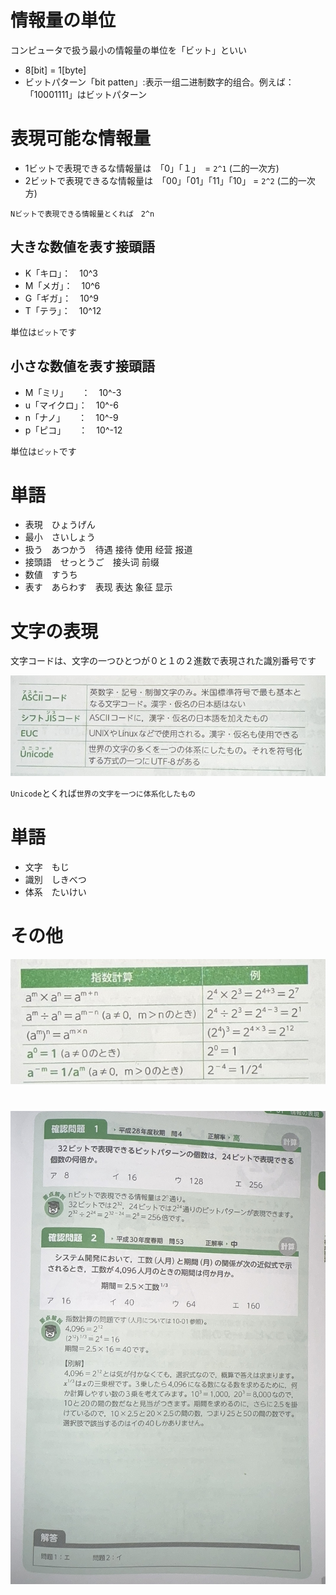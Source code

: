 # 情報量の単位

コンピュータで扱う最小の情報量の単位を「ビット」といい

* 8[bit] = 1[byte]
* ビットパターン「bit patten」:表示一组二进制数字的组合。例えば：「10001111」はビットパターン

# 表現可能な情報量

* 1ビットで表現できるな情報量は　「0」「１」　= `2^1` (二的一次方)
* 2ビットで表現できるな情報量は　「00」「01」「11」「10」 = `2^2` (二的一次方)

`Nビットで表現できる情報量とくれば　2^n`

## 大きな数値を表す接頭語

* K「キロ」：　10^3
* M「メガ」：　10^6
* G「ギガ」：　10^9
* T「テラ」：　10^12

単位は`ビット`です

## 小さな数値を表す接頭語

* M「ミリ」　　：　10^-3
* u「マイクロ」：　10^-6
* n「ナノ」　　：　10^-9
* p「ピコ」　　：　10^-12

単位は`ビット`です

# 単語

* 表現　ひょうげん
* 最小　さいしょう
* 扱う　あつかう　待遇 接待 使用 经营 报道
* 接頭語　せっとうご　接头词 前缀
* 数値　すうち
* 表す　あらわす　表现 表达 象征 显示

# 文字の表現

文字コードは、文字の一つひとつが０と１の２進数で表現された識別番号です

![Alt](./image/11.png)

`Unicode`とくれば`世界の文字を一つに体系化したもの`

# 単語

* 文字　もじ
* 識別　しきべつ
* 体系　たいけい

# その他

![Alt](./image/10.png)

# 

![Alt](./image/12.jpg)
